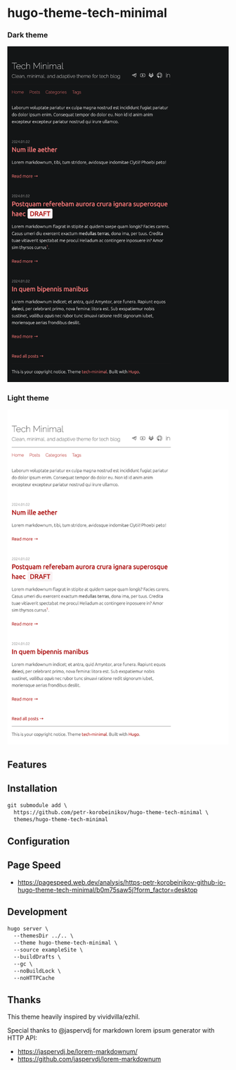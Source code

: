 # hugo-theme-tech-minimal

### Dark theme

![Home page dark screenshot](.readme/screenshot_dark_home.png)

### Light theme

![Home page light screenshot](.readme/screenshot_light_home.png)

## Features

## Installation

```shell
git submodule add \
  https://github.com/petr-korobeinikov/hugo-theme-tech-minimal \
  themes/hugo-theme-tech-minimal
```

## Configuration

## Page Speed

- https://pagespeed.web.dev/analysis/https-petr-korobeinikov-github-io-hugo-theme-tech-minimal/b0m75saw5j?form_factor=desktop

## Development

```shell
hugo server \
  --themesDir ../.. \
  --theme hugo-theme-tech-minimal \
  --source exampleSite \
  --buildDrafts \
  --gc \
  --noBuildLock \
  --noHTTPCache
```

## Thanks

This theme heavily inspired by vividvilla/ezhil.

Special thanks to @jaspervdj for markdown lorem ipsum generator with HTTP API:

- https://jaspervdj.be/lorem-markdownum/
- https://github.com/jaspervdj/lorem-markdownum
